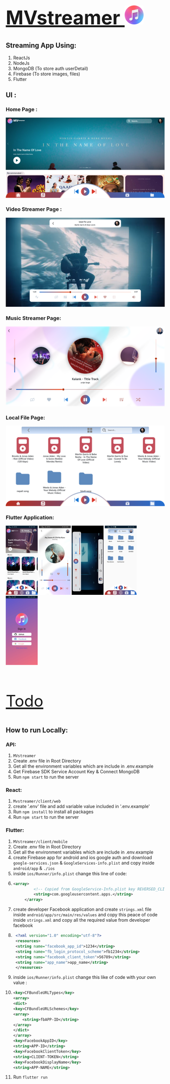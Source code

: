 [<h1 style="font-size:60px; width:100%;">MVstreamer <img src="./appicon.png" style="width:60px;" alt="app Icon"/></h1>](./appicon.png)
## Streaming App Using:
1. ReactJs
2. NodeJs 
3. MongoDB (To store auth userDetail)
4. Firebase (To store images, files)
5. Flutter


## UI :
### Home Page :
[<img src="interface/Home_Page.png" alt="webHome"></img>](interface/Home_Page.png)
### Video Streamer Page :
[<img src="interface/VideoPlayer.png" alt="webVplayer"></img>](interface/VideoPlayer.png)
### Music Streamer Page:
[<img src="interface/MusicPlayer_Page.png" alt="webMPlayer"></img>](interface/MusicPlayer_Page.png)
### Local File Page:
[<img src="interface/Local_Page.png" alt="webMPlayer"></img>](interface/Local_Page.png)

### Flutter Application:

[<img src="interface/mobile_home_page.jpg" style="width:20%;" alt="mobileHome"></img>](interface/mobile_home_page.jpg)
[<img src="interface/mobile_musicPlayer.jpg" style="width:20%;" alt="mobileMPlayer"></img>](interface/mobile_musicPlayer.jpg)
[<img src="interface/mobile_videoPlayer.jpg" style="width:20%;" alt="mobileVPlayer"></img>](interface/mobile_videoPlayer.jpg)
[<img src="interface/mobile_local_screen.jpg" style="width:20%;" alt="mobileVPlayer"></img>](interface/mobile_local_screen.jpg)
[<img src="interface/mobile_signIn_screen.jpg" style="width:20%;" alt="mobileVPlayer"></img>](interface/mobile_signIn_screen.jpg)

<br/>

[<p style="font-size:50px;">Todo</p>](todo.md "Todo")

## How to run Locally:

### API:
1. `MVstreamer`
2. Create .env file in Root Directory
3. Get all the environment variables which are include in .env.example
4. Get Firebase SDK Service Account Key & Connect MongoDB
5. Run `npm start` to run the server

### React:
1. `Mvstreamer/client/web`
2. create '.env' file and add variable value included in '.env.example'
3. Run `npm install` to install all packages
4. Run `npm start` to run the server

### Flutter:
1. `MVstreamer/client/mobile`
2. Create .env file in Root Directory
3. Get all the environment variables which are include in .env.example
4. create Firebase app for android and ios google auth and download `google-services.json` & `GoogleServices-info.plist` and copy inside `android/app` & `./ios`
5. inside `ios/Runner/info.plist` change this line of code:
6. ```xml
   <array>
			<!-- Copied from GoogleService-Info.plist key REVERSED_CLIENT_ID -->
			<string>com.googleusercontent.apps.</string>
		</array>
    ```
7. create developer Facebook application and create `strings.xml` file inside `android/app/src/main/res/values` and copy this peace of code inside `strings.xml` and copy all the required value from developer facebook
8. ```xml
	<?xml version="1.0" encoding="utf-8"?>
	<resources>	
	<string name="facebook_app_id">1234</string>
	<string name="fb_login_protocol_scheme">fb1234</string>
	<string name="facebook_client_token">56789</string>
	<string name="app_name">app_name</string>
	</resources>
	```
9.  inside `ios/Runner/info.plist` change this like of code with your own value :
10. ```xml
	<key>CFBundleURLTypes</key>
	<array>
	<dict>
	<key>CFBundleURLSchemes</key>
	<array>
		<string>fbAPP-ID</string>
	</array>
	</dict>
	</array>
	<key>FacebookAppID</key>
	<string>APP-ID</string>
	<key>FacebookClientToken</key>
	<string>CLIENT-TOKEN</string>
	<key>FacebookDisplayName</key>
	<string>APP-NAME</string>
	```
10. Run `flutter run` 
